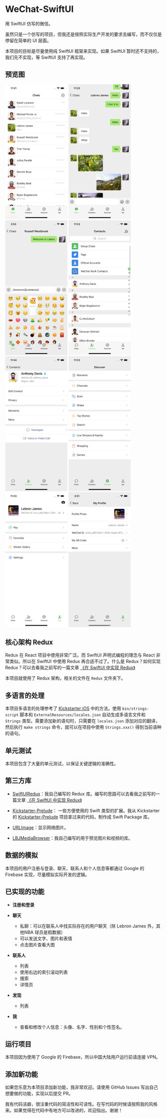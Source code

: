 # WeChat-SwiftUI

用 SwiftUI 仿写的微信。

虽然只是一个仿写的项目，但我还是按照实际生产开发的要求去编写，而不仅仅是停留在简单的 UI 层面。

本项目的目标是尽量使用纯 SwiftUI 框架来实现。如果 SwiftUI 暂时还不支持的，我们先不实现，等 SwiftUI 支持了再实现。

## 预览图

<img src="./previews/1.png" width="200"/> <img src="./previews/2.png" width="200"/> <img src="./previews/3.png" width="200"/> <img src="./previews/4.png" width="200"/>
<img src="./previews/5.png" width="200"/> <img src="./previews/6.png" width="200"/> <img src="./previews/7.png" width="200"/> <img src="./previews/8.png" width="200"/>

## 核心架构 Redux

Redux 在 React 项目中使用非常广泛。而 SwiftUI 声明式编程的理念与 React 非常类似。所以在 SwiftUI 中使用 Redux 再合适不过了。什么是 Redux？如何实现 Redux？可以去看我之前写的一篇文章 [《在 SwiftUI 中实现 Redux》](https://juejin.cn/post/6912251186770870286)

本项目就使用了 Redux 架构，相关的文件在 `Redux`  文件夹下。

## 多语言的处理

本项目多语言的处理参考了 [Kickstarter iOS](https://github.com/kickstarter/ios-oss) 中的方法。使用 `bin/strings-script` 脚本和 `ExternalResources/locales.json` 自动生成多语言文件和 `Strings` 类型。需要添加新的语句时，只需要在 `locales.json` 添加对应的翻译，然后执行 `make strings` 命令，就可以在项目中使用 `Strings.xxx()` 得到当前语种的语句。

## 单元测试

本项目包含了大量的单元测试，以保证关键逻辑的准确性。

## 第三方库

-  [SwiftUIRedux](https://github.com/Lebron1992/SwiftUIRedux)：我自己编写的 Redux 库。编写的思路可以去看我之前写的一篇文章 [《在 SwiftUI 中实现 Redux》](https://juejin.cn/post/6912251186770870286)

-  [Kickstarter-Prelude](https://github.com/Lebron1992/Kickstarter-Prelude)： 一些方便使用的 Swift 类型的扩展。我从 Kickstarter 的 [Kickstarter-Prelude](https://github.com/kickstarter/Kickstarter-Prelude) 项目拿过来的代码，制作成 Swift Package 库。

-  [URLImage](https://github.com/dmytro-anokhin/url-image)：显示网络图片。

-  [LBJMediaBrowser](https://github.com/Lebron1992/LBJMediaBrowser)：我自己编写的用于预览图片和视频的库。

## 数据的模拟

本项目的用户注册与登录、聊天、联系人和个人信息等都通过 Google 的 Firebase 实现，尽量模拟实际开发的逻辑。

## 已实现的功能

- **注册和登录**

- **聊天**
	- 私聊：可以在联系人中找实际存在的用户聊天（除 Lebron James 外，其他NBA 球员是假数据）
	- 可以发送文字、图片和表情
	- 点击图片查看大图

- **联系人**
	- 列表
	- 使用右边的索引滚动列表
	- 搜索
	- 详情页

- **发现**
	- 列表

- **我**
	- 查看和修改个人信息：头像、名字、性别和个性签名。

## 运行项目

本项目因为使用了 Google 的 Firebase，所以中国大陆用户运行前请连接 VPN。

## 添加新功能

如果您乐意为本项目添加新功能，我非常欢迎。请使用 GitHub Issues 写出自己想要做的功能，实现以后提交 PR。

我有代码洁癖，很注重代码的简洁性和可读性。在写代码的时候请按照我的风格来。如果觉得在代码中有地方可以改进的，欢迎指出。谢谢！
